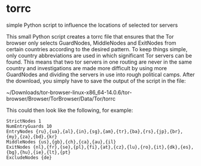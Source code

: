 # torrc
simple Python script to influence the locations of selected tor servers

This small Python script creates a torrc file that ensures that the Tor browser only selects GuardNodes, MiddleNodes and ExitNodes from certain countries according to the desired pattern. To keep things simple, only country abbreviations are used in which significant Tor servers can be found. This means that two tor servers in one routing are never in the same country and investigations are made more difficult by using more GuardNodes and dividing the servers in use into rough political camps. After the download, you simply have to save the output of the script in the file:

~/Downloads/tor-browser-linux-x86_64-14.0.6/tor-browser/Browser/TorBrowser/Data/Tor/torrc

This could then look like the following, for example:

```
StrictNodes 1
NumEntryGuards 10
EntryNodes {ru},{ua},{al},{in},{sg},{am},{tr},{ba},{rs},{jp},{br},{my},{za},{bd},{kr}
MiddleNodes {us},{gb},{ch},{ca},{au},{il}
ExitNodes {nl},{fr},{se},{pl},{fi},{at},{cz},{lu},{ro},{it},{dk},{es},{bg},{hu},{ie},{lt},{pt}
ExcludeNodes {de}
```
